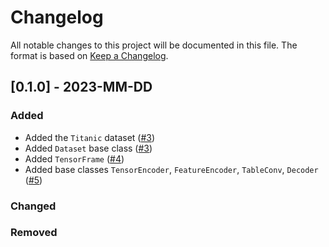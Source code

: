 # Changelog

All notable changes to this project will be documented in this file.
The format is based on [Keep a Changelog](http://keepachangelog.com/en/1.0.0/).

## [0.1.0] - 2023-MM-DD

### Added

- Added the `Titanic` dataset ([#3](https://github.com/pyg-team/pytorch-frame/pull/3))
- Added `Dataset` base class ([#3](https://github.com/pyg-team/pytorch-frame/pull/3))
- Added `TensorFrame` ([#4](https://github.com/pyg-team/pytorch-frame/pull/4))
- Added base classes `TensorEncoder`, `FeatureEncoder`, `TableConv`, `Decoder` ([#5](https://github.com/pyg-team/pytorch-frame/pull/5))

### Changed

### Removed
